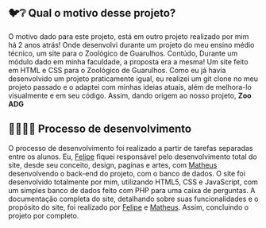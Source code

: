  ## 🐦❔ Qual o motivo desse projeto?

O motivo dado para este projeto, está em outro projeto realizado por mim há 2 anos atrás! Onde desenvolvi durante um projeto do meu ensino médio técnico, um site para o Zoológico de Guarulhos. Contúdo, Durante um módulo dado em minha faculdade, a proposta era a mesma! Um site feito em HTML e CSS para o Zoológico de Guarulhos.
Como eu já havia desenvolvido um projeto praticamente igual, eu realizei um git clone no meu projeto passado e o adaptei com minhas ideias atuais, além de melhora-lo visualmente e em seu código. Assim, dando origem ao nosso projeto, **Zoo ADG**

## 👨🏽‍💻🐢 Processo de desenvolvimento

O processo de desenvolvimento foi realizado a partir de tarefas separadas entre os alunos. Eu, [Felipe](https://github.com/Muratawga) fiquei responsável pelo desenvolvimento total do site, desde seu conceito,  design, paginas e artes, com [Matheus](https://github.com/Matheus767) desenvolvendo o back-end do projeto, com o banco de dados.
O site foi desenvolvido totalmente por mim, utilizando HTML5, CSS e  JavaScript, com um simples banco de dados feito com PHP para uma caixa de perguntas.
A documentação completa do site, detalhando sobre suas funcionalidades e o propósito do site, foi realizado por [Felipe](https://github.com/Muratawga) e [Matheus](https://github.com/Matheus767). Assim, concluindo o projeto por completo.
